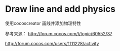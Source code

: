 # Draw line and add physics
使用cocoscreator 画线并添加物理特性

参考来源：
http://forum.cocos.com/t/topic/60552/37

http://forum.cocos.com/users/1111228/activity
